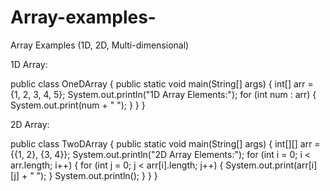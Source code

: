 # Array-examples-
Array Examples (1D, 2D, Multi-dimensional)

1D Array:

public class OneDArray {
    public static void main(String[] args) {
        int[] arr = {1, 2, 3, 4, 5};
        System.out.println("1D Array Elements:");
        for (int num : arr) {
            System.out.print(num + " ");
        }
    }
}

2D Array:

public class TwoDArray {
    public static void main(String[] args) {
        int[][] arr = {{1, 2}, {3, 4}};
        System.out.println("2D Array Elements:");
        for (int i = 0; i < arr.length; i++) {
            for (int j = 0; j < arr[i].length; j++) {
                System.out.print(arr[i][j] + " ");
            }
            System.out.println();
        }
    }
}

